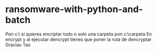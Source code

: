 # ransomware-with-python-and-batch
Pon c:\ si quieres encriptar todo
o solo una carpeta pon c:\carpeta
En encrypt
y al ejecutar dencrypt tienes que poner la ruta de dencryptar
Gracias
Tao
